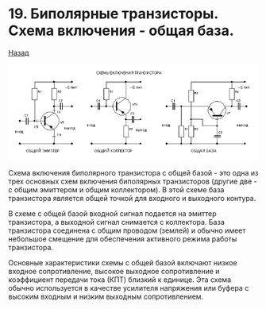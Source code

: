 # 19. Биполярные транзисторы. Схема включения - общая база.

[Назад](EISX.md)

![Схемы включения транзистора](images/34.jpg)

Схема включения биполярного транзистора с общей базой - это одна из трех основных схем включения биполярных транзисторов (другие две - с общим эмиттером и общим коллектором). В этой схеме база транзистора является общей точкой для входного и выходного контура.

В схеме с общей базой входной сигнал подается на эмиттер транзистора, а выходной сигнал снимается с коллектора. База транзистора соединена с общим проводом (землей) и обычно имеет небольшое смещение для обеспечения активного режима работы транзистора.

Основные характеристики схемы с общей базой включают низкое входное сопротивление, высокое выходное сопротивление и коэффициент передачи тока (КПТ) близкий к единице. Эта схема обычно используется в качестве усилителя напряжения или буфера с высоким входным и низким выходным сопротивлением.
